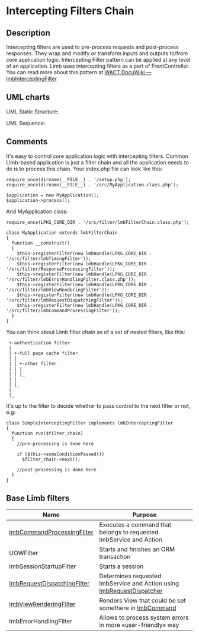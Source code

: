 # Intercepting Filters Chain
## Description
Intercepting filters are used to pre-process requests and post-process responses. They wrap and modify or transform inputs and outputs to/from core application logic. Intercepting Filter pattern can be applied at any level of an application. Limb uses intercepting filters as a part of FrontController. You can read more about this pattern at [WACT DocuWiki — lmbInterceptingFilter](http://www.phpwact.org/pattern/intercepting_filter)

## UML charts

UML Static Structure:

UML Sequence:

## Comments
It's easy to control core application logic with intercepting filters. Common Limb-based application is just a filter chain and all the application needs to do is to process this chain. Your index.php file can look like this:

    require_once(dirname(__FILE__) . '/setup.php');
    require_once(dirname(__FILE__) . '/src/MyApplication.class.php');

    $application = new MyApplication();
    $application->process();

And MyApplication class:

    require_once(LPKG_CORE_DIR . '/src/filter/lmbFilterChain.class.php');

    class MyApplication extends lmbFilterChain
    {
      function __construct()
      {
        $this->registerFilter(new lmbHandle(LPKG_CORE_DIR . '/src/filter/lmbTimingFilter'));
        $this->registerFilter(new lmbHandle(LPKG_CORE_DIR . '/src/filter/ResponseProcessingFilter'));
        $this->registerFilter(new lmbHandle(LPKG_CORE_DIR . '/src/filter/lmbErrorHandlingFilter.class.php'));
        $this->registerFilter(new lmbHandle(LPKG_CORE_DIR . '/src/filter/lmbViewRenderingFilter'));
        $this->registerFilter(new lmbHandle(LPKG_CORE_DIR . '/src/filter/lmbRequestDispatchingFilter'));
        $this->registerFilter(new lmbHandle(LPKG_CORE_DIR . '/src/filter/lmbCommandProcessingFilter'));
      }
    }

You can think about Limb filter chain as of a set of nested filters, like this:

     +-authentication filter
     |
     | +-full page cache filter
     | |
     | | +-other filter
     | | |
     | | |_
     | |
     | |_
     |
     |_

It's up to the filter to decide whether to pass control to the next filter or not, e.g:

    class SimpleInterceptingFilter implements lmbInterceptingFilter
    {
      function run($filter_chain)
      {
        //pre-processing is done here

        if ($this->someConditionPassed())
          $filter_chain->next();

        //post-processing is done here
      }
    }

## Base Limb filters

Name | Purpose
-----|--------
[lmbCommandProcessingFilter](./lmb_command_processing_filter.md) | Executes a command that belongs to requested lmbService and Action
UOWFilter | Starts and finishes an ORM transaction
lmbSessionStartupFilter	| Starts a session
[lmbRequestDispatchingFilter](./lmb_request_dispatching_filter.md) | Determines requested lmbService and Action using [lmbRequestDispatcher](./lmb_request_dispatcher.md)
[lmbViewRenderingFilter](./lmb_view_rendering_filter.md) | Renders View that could be set somethere in [lmbCommand](./lmb_command.md)
lmbErrorHandlingFilter | Allows to process system errors in more «user-friendly» way
